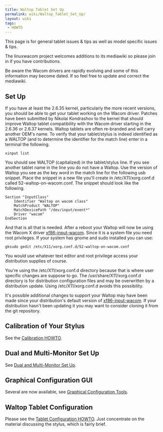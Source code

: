 ```yaml
---
title: Waltop Tablet Set Up
permalink: wiki/Waltop_Tablet_Set_Up/
layout: wiki
tags:
 - HOWTO
---
```


This page is for general tablet issues & tips as well as model specific
issues & tips.

The linuxwacom project welcomes additions to its mediawiki so please
join in if you have contributions.

Be aware the Wacom drivers are rapidly evolving and some of this
information may become dated. If so feel free to update and correct the
mediawiki.

Set Up
------

If you have at least the 2.6.35 kernel, particularly the more recent
versions, you should be able to get your tablet working on the Wacom
driver. Patches have been submitted by Nikolai Kondrashov to the kernel
that should improve Waltop tablet compatibility with the Wacom driver
starting in the 2.6.36 or 2.6.37 kernels. Waltop tablets are often
re-branded and will carry another OEM's name. To verify that your
tablet/stylus is indeed identified as a WALTOP (and to determine the
identifier for the match line) enter in a terminal the following.

    xinput list

You should see WALTOP (capitalized) in the tablet/stylus line. If you
see another tablet name in the line you do not have a Waltop. Use the
version of Waltop you see as the key word in the match line for the
following usb snippet. Place the snippet in a new file you'll create in
/etc/X11/xorg.conf.d called 52-waltop-on-wacom.conf. The snippet should
look like the following.

    Section "InputClass"
        Identifier "Waltop on wacom class"
        MatchProduct "WALTOP"
        MatchDevicePath "/dev/input/event*"
        Driver "wacom"
    EndSection

And that is all that is needed. After a reboot your Waltop will now be
using the Wacom X driver
[xf86-input-wacom](xf86-input-wacom "wikilink"). Since it is a system
file you need root privileges. If your system has gnome and sudo
installed you can use:

    gksudo gedit /etc/X11/xorg.conf.d/52-waltop-on-wacom.conf

You would use whatever text editor and root privilege access your
distribution supplies of course.

You're using the /etc/X11/xorg.conf.d directory because that is where
user specific changes are suppose to go. The /usr/share/X11/xorg.conf.d
directory is for distribution configuration files and may be overwritten
by a distribution update. Using /etc/X11/xorg.conf.d avoids this
possibility.

It's possible additional changes to support your Waltop may have been
made since your distribution's default version of
[xf86-input-wacom](xf86-input-wacom "wikilink"). If your distribution
hasn't been updating it you may want to consider cloning it from the git
repository.

Calibration of Your Stylus
--------------------------

See the [Calibration HOWTO](/wiki/Calibration "wikilink").

Dual and Multi-Monitor Set Up
-----------------------------

See [Dual and Multi-Monitor Set
Up](/wiki/Dual_and_Multi-Monitor_Set_Up "wikilink").

Graphical Configuration GUI
---------------------------

Several are now available, see [Graphical Configuration
Tools](/wiki/External_applications#Graphical_Configuration_Tools "wikilink").

Waltop Tablet Configuration
---------------------------

Please see the [Tablet Configuration
HOWTO](/wiki/Tablet_Configuration "wikilink"). Just concentrate on the
material discussing the stylus, which is fairly brief.
